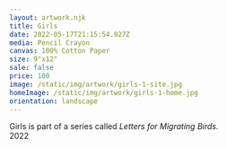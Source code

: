 ```yaml
---
layout: artwork.njk
title: Girls
date: 2022-05-17T21:15:54.927Z
media: Pencil Crayon
canvas: 100% Cotton Paper
size: 9"x12"
sale: false
price: 100
image: /static/img/artwork/girls-1-site.jpg
homeImage: /static/img/artwork/girls-1-home.jpg
orientation: landscape
---
```

Girls is part of a series called *Letters for Migrating Birds.*\
2022